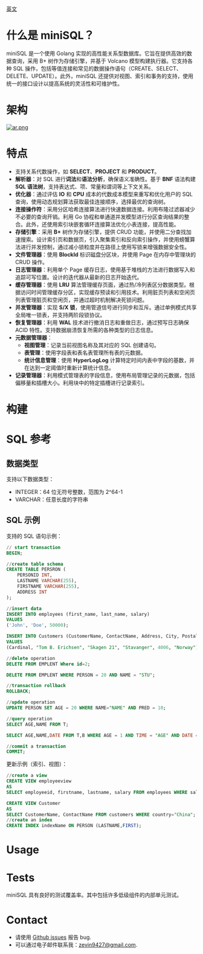 <u>[英文](README-En.md)</u>
# 什么是 miniSQL？
miniSQL 是一个使用 Golang 实现的高性能关系型数据库。它旨在提供高效的数据查询，采用 B+ 树作为存储引擎，并基于 Volcano 模型构建执行器。它支持各种 SQL 操作，包括等值连接和常见的数据操作语句（CREATE、SELECT、DELETE、UPDATE）。此外，miniSQL 还提供对视图、索引和事务的支持，使用统一的接口设计以提高系统的灵活性和可维护性。

# 架构
[![ar.png](https://img1.imgtp.com/2023/10/21/kZ1UQDsp.png)](https://img1.imgtp.com/2023/10/21/kZ1UQDsp.png)


# 特点
- 支持关系代数操作，如 **SELECT**、**PROJECT** 和 **PRODUCT**。
- **解析器**：对 SQL 进行**词法**和**语法分析**，确保语义准确性。基于 **BNF** 语法构建 **SQL 语法树**，支持表达式、项、常量和谓词等上下文关系。
- **优化器**：通过评估 **IO** 和 **CPU** 成本的代数成本模型来重写和优化用户的 SQL 查询，使用动态规划算法获取最佳连接顺序，选择最优的查询树。
- **连接操作符**：采用分区哈希连接算法进行快速数据连接。利用布隆过滤器减少不必要的查询开销。利用 Go 协程和单通道并发模型进行分区查询结果的整合。此外，还使用索引块嵌套循环连接算法优化小表连接，提高性能。
- **存储引擎**：采用 **B+** 树作为存储引擎，提供 CRUD 功能，并使用二分查找加速搜索。设计索引页和数据页，引入聚集索引和反向索引操作，并使用螃蟹算法进行并发控制，通过减小锁粒度并在路径上使用写锁来增强数据安全性。
- **文件管理器**：使用 **BlockId** 标识磁盘分区块，并使用 Page 在内存中管理块的 CRUD 操作。
- **日志管理器**：利用单个 Page 缓存日志，使用基于堆栈的方法进行数据写入和追踪可写位置。设计的迭代器从最新的日志开始迭代。
- **缓存管理器**：使用 **LRU** 算法管理缓存页面，通过热/冷列表区分数据类型。根据访问时间管理缓存分区，实现缓存预读和引用技术。利用脏页列表和空闲页列表管理脏页和空闲页，并通过超时机制解决死锁问题。
- **并发管理器**：实现 **S/X 锁**，使用管道信号进行同步和互斥。通过单例模式共享全局唯一锁表，并支持两阶段锁协议。
- **恢复管理器**：利用 **WAL** 技术进行撤消日志和重做日志，通过预写日志确保 ACID 特性。支持数据崩溃恢复所需的各种类型的日志信息。
- **元数据管理器**：
  - **视图管理**：记录当前视图名称及其对应的 SQL 创建语句。
  - **表管理**：使用字段表和表名表管理所有表的元数据。
  - **统计信息管理**：使用 **HyperLogLog** 计算特定时间内表中字段的基数，并在达到一定阈值时重新计算统计信息。
- **记录管理器**：利用模式管理表的字段信息，使用布局管理记录的元数据，包括偏移量和插槽大小。利用块中的特定插槽进行记录索引。


# 构建
# SQL 参考
## 数据类型
支持以下数据类型：

* INTEGER：64 位无符号整数，范围为 2^64-1
* VARCHAR：任意长度的字符串

## SQL 示例
支持的 SQL 语句示例：
~~~sql
// start transaction 
BEGIN;

//create table schema
CREATE TABLE PERSRON (
	PERSONID INT, 
	LASTNAME VARCHAR(255),
    FIRSTNAME VARCHAR(255),
    ADDRESS INT
);

//insert data
INSERT INTO employees (first_name, last_name, salary)
VALUES
('John', 'Doe', 50000);

INSERT INTO Customers (CustomerName, ContactName, Address, City, PostalCode, Country)
VALUES
(Cardinal, "Tom B. Erichsen", "Skagen 21", "Stavanger", 4006, "Norway");

//delete operation
DELETE FROM EMPLENT Where id=2;

DELETE FROM EMPLENT WHERE PERSON = 20 AND NAME = "STU";

//transaction rollback
ROLLBACK;

//update operation
UPDATE PERSON SET AGE = 20 WHERE NAME="NAME" AND PRED = 10;

//query operation
SELECT AGE,NAME FROM T;

SELECT AGE,NAME,DATE FROM T,B WHERE AGE = 1 AND TIME = "AGE" AND DATE =12;

//commit a transaction
COMMIT;
~~~
更新示例（索引、视图）：
~~~sql
//create a view
CREATE VIEW employeeview 
AS
SELECT employeeid, firstname, lastname, salary FROM employees WHERE salary = 50000;

CREATE VIEW Customer 
AS
SELECT CustomerName, ContactName FROM customers WHERE country="China";                                              
//create an index
CREATE INDEX indexName ON PERSON (LASTNAME,FIRST);
~~~

# Usage

# Tests
miniSQL 具有良好的测试覆盖率。其中包括许多低级组件的内部单元测试。

# Contact
* 请使用 [Github issues](https://github.com/zevin02/miniSQL/issues) 报告 bug.
* 可以通过电子邮件联系我：<u>zevin9427@gmail.com</u>.